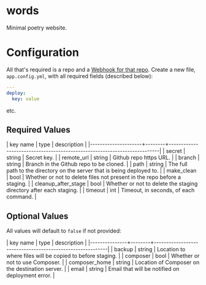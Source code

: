 # words
Minimal poetry website.

# Configuration

All that's required is a repo and a [Webhook for that repo](https://developer.github.com/webhooks/). Create a new file, `app.config.yml`, with all required fields (described below):

```yaml
---
deploy:
  key: value
```
etc.

## Required Values

| key name            | type   | description                                                              |
|---------------------+--------+--------------------------------------------------------------------------|
| secret              | string | Secret key.                                                              |
| remote_url          | string | Github repo https URL.                                                   |
| branch              | string | Branch in the Github repo to be cloned.                                  |
| path                | string | The full path to the directory on the server that is being deployed to.  |
| make_clean          | bool   | Whether or not to delete files not present in the repo before a staging. |
| cleanup_after_stage | bool   | Whether or not to delete the staging directory after each staging.       |
| timeout             | int    | Timeout, in seconds, of each command.                                    |

## Optional Values

All values will default to `false` if not provided:

| key name      | type   | description                                               |
|---------------+--------+-----------------------------------------------------------|
| backup        | string | Location to where files will be copied to before staging. |
| composer      | bool   | Whether or not to use Composer.                           |
| composer_home | string | Location of Composer on the destination server.           |
| email         | string | Email that will be notified on deployment error.          |

